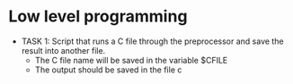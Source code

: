 # Low level programming

+ TASK 1: Script that runs a C file through the preprocessor and save the result into another file.
	+ The C file name will be saved in the variable $CFILE
	+ The output should be saved in the file c
